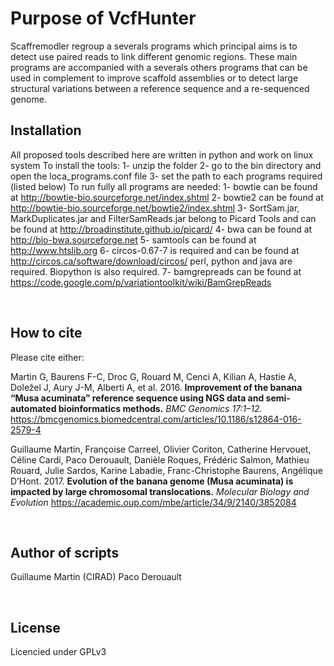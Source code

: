 Purpose of VcfHunter
====================

Scaffremodler regroup a severals programs which principal aims is to detect use paired reads to 
link different genomic regions. These main programs are accompanied with a severals others 
programs that can be used in complement to improve scaffold assemblies or to detect large 
structural variations between a reference sequence and a re-sequenced genome.
<br>

Installation
------------

All proposed tools described here are written in python and work on linux system
To install the tools:
1- unzip the folder
2- go to the bin directory and open the loca_programs.conf file
3- set the path to each programs required (listed below)
To run fully all programs are needed:
1- bowtie can be found at http://bowtie-bio.sourceforge.net/index.shtml
2- bowtie2 can be found at http://bowtie-bio.sourceforge.net/bowtie2/index.shtml
3- SortSam.jar, MarkDuplicates.jar and FilterSamReads.jar belong to Picard Tools and can be
found at http://broadinstitute.github.io/picard/
4- bwa can be found at http://bio-bwa.sourceforge.net
5- samtools can be found at http://www.htslib.org
6- circos-0.67-7 is required and can be found at http://circos.ca/software/download/circos/
perl, python and java are required. Biopython is also required.
7- bamgrepreads can be found at https://code.google.com/p/variationtoolkit/wiki/BamGrepReads

<br>

How to cite
-----------
Please cite either:

Martin G, Baurens F-C, Droc G, Rouard M, Cenci A, Kilian A, Hastie A, Doležel J, Aury J-M, Alberti A, et al. 2016. **Improvement of the banana “Musa acuminata” reference sequence using NGS data and semi-automated bioinformatics methods.** *BMC Genomics 17:1–12.* https://bmcgenomics.biomedcentral.com/articles/10.1186/s12864-016-2579-4

Guillaume Martin, Françoise Carreel, Olivier Coriton, Catherine Hervouet, Céline Cardi, Paco Derouault, Danièle Roques, Frédéric Salmon, Mathieu Rouard, Julie Sardos, Karine Labadie, Franc-Christophe Baurens, Angélique D’Hont. 2017. **Evolution of the banana genome (Musa acuminata) is impacted by large chromosomal translocations.** *Molecular Biology and Evolution* https://academic.oup.com/mbe/article/34/9/2140/3852084

<br>

Author of scripts
-----------

Guillaume Martin (CIRAD)
Paco Derouault

<br>

License
-----------
Licencied under GPLv3

<br>
